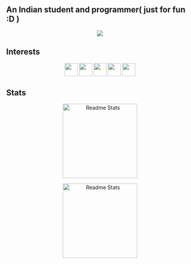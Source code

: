 ## An Indian student and programmer( just for fun :D )

<div align="center">
<a href="https://github.com/ryscu7/dotfiles">
  <img src="./fastfetch.png" />
</a>
</div>

## Interests

<div align="center">
  
  <img src="https://img.shields.io/badge/Neovim-color?style=for-the-badge&logo=Neovim&logoColor=%23eb6f92&logoSize=auto&labelColor=%23191724&color=%23eb6f92" height="35" />
  <img src="https://img.shields.io/badge/Go-color?style=for-the-badge&logo=go&logoColor=%23eb6f92&logoSize=auto&labelColor=%23191724&color=%23eb6f92" height="35" />
  <img src="https://img.shields.io/badge/Endeavour OS-color?style=for-the-badge&logo=endeavouros&logoColor=%23eb6f92&logoSize=auto&labelColor=%23191724&color=%23eb6f92" height="35" />
  <img src="https://img.shields.io/badge/i3-color?style=for-the-badge&logo=i3&logoColor=%23eb6f92&logoSize=auto&labelColor=%23191724&color=%23eb6f92" height="35" />
  <img src="https://img.shields.io/badge/Alacritty-color?style=for-the-badge&logo=alacritty&logoColor=%23eb6f92&logoSize=auto&labelColor=%23191724&color=%23eb6f92" height="35" />
</div>

## Stats

<div align="center">

<a href="https://github.com/anuraghazra/github-readme-stats"><img height=200 alt="Readme Stats" align="center" src="https://github-readme-stats.vercel.app/api?username=ryscu7&theme=rose_pine&title_color=eb6f92&border_color=eb6f92" /></a>

<a href="https://github.com/anuraghazra/github-readme-stats"><img height=200 alt="Readme Stats" align="center" src="https://github-readme-stats.vercel.app/api/top-langs?username=ryscu7&layout=compact&langs_count=8&card_width=320&theme=rose_pine&title_color=eb6f92&border_color=eb6f92" /></a>

</div>
